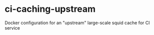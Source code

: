 # ci-caching-upstream
Docker configuration for an "upstream" large-scale squid cache for CI service
